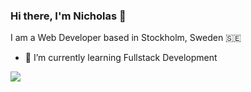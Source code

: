 ### Hi there, I'm Nicholas 👋

I am a Web Developer based in Stockholm, Sweden 🇸🇪 

- 🌱 I’m currently learning Fullstack Development

<div align="left"><img src="https://github-readme-stats.vercel.app/api?username=Niklus&show_icons=true&count_private=true&hide_border=true" align="center" /></div> 
